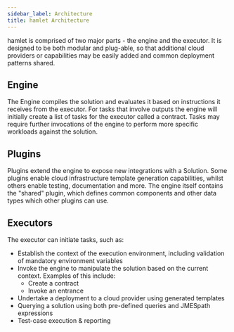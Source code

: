 ```yaml
---
sidebar_label: Architecture
title: hamlet Architecture
---
```


hamlet is comprised of two major parts - the engine and the executor. It is designed to be both modular and plug-able, so that additional cloud providers or capabilities may be easily added and common deployment patterns shared.

## Engine

The Engine compiles the solution and evaluates it based on instructions it receives from the executor. For tasks that involve outputs the engine will initially create a list of tasks for the executor called a contract. Tasks may require further invocations of the engine to perform more specific workloads against the solution.

## Plugins

Plugins extend the engine to expose new integrations with a Solution. Some plugins enable cloud infrastructure template generation capabilities, whilst others enable testing, documentation and more. The engine itself contains the "shared" plugin, which defines common components and other data types which other plugins can use.

## Executors


The executor can initiate tasks, such as:

* Establish the context of the execution environment, including validation of mandatory environment variables
* Invoke the engine to manipulate the solution based on the current context. Examples of this include:
  * Create a contract
  * Invoke an entrance
* Undertake a deployment to a cloud provider using generated templates
* Querying a solution using both pre-defined queries and JMESpath expressions
* Test-case execution & reporting

